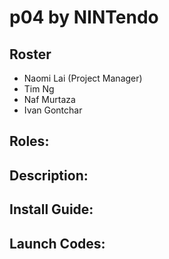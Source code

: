 # p04 by NINTendo

## Roster
- Naomi Lai (Project Manager)
- Tim Ng
- Naf Murtaza
- Ivan Gontchar

## Roles:

## Description:

## Install Guide: 

## Launch Codes:
